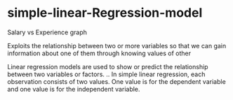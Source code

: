 # simple-linear-Regression-model
Salary vs Experience  graph

Exploits the relationship between two or more
variables so that we can gain information about one of
them through knowing values of other 

Linear regression models are used to show or predict the relationship between two variables or factors. .. In simple linear regression, each observation consists of two values. One value is for the dependent variable and one value is for the independent variable.
